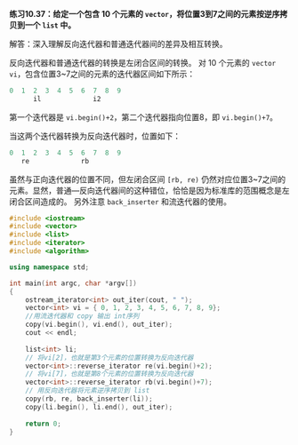 **练习10.37：给定一个包含 10 个元素的 `vector`，将位置3到7之间的元素按逆序拷贝到一个 `list` 中。**

解答：深入理解反向迭代器和普通迭代器间的差异及相互转换。

反向迭代器和普通迭代器的转换是左闭合区间的转换。
对 10 个元素的 `vector vi`，包含位置3~7之间的元素的迭代器区间如下所示：

```cpp
0  1  2  3  4  5  6  7  8  9 
      il             i2
```

第一个迭代器是 `vi.begin()+2`，第二个迭代器指向位置8，即 `vi.begin()+7`。

当这两个迭代器转换为反向迭代器时，位置如下：

```cpp
0  1  2  3  4  5  6  7  8  9 
   re             rb
```

虽然与正向迭代器的位置不同，但左闭合区间 `[rb, re)` 仍然对应位置3~7之间的元素。显然，普通—反向迭代器间的这种错位，恰恰是因为标准库的范围概念是左闭合区间造成的。
另外注意 `back_inserter` 和流迭代器的使用。

```c++
#include <iostream>
#include <vector>
#include <list>
#include <iterator>
#include <algorithm>

using namespace std;

int main(int argc, char *argv[])
{
    ostream_iterator<int> out_iter(cout, " ");
    vector<int> vi = { 0, 1, 2, 3, 4, 5, 6, 7, 8, 9};
    //用流迭代器和 copy 输出 int序列
    copy(vi.begin(), vi.end(), out_iter);
    cout << endl;
    
    list<int> li;
    // 将vi[2]，也就是第3个元素的位置转换为反向迭代器
    vector<int>::reverse_iterator re(vi.begin()+2);
    // 将vi[7]，也就是第8个元素的位置转换为反向迭代器
    vector<int>::reverse_iterator rb(vi.begin()+7);
    // 用反向迭代器将元素逆序拷贝到 list
    copy(rb, re, back_inserter(li));
    copy(li.begin(), li.end(), out_iter);
    
    return 0;
}
```
